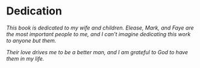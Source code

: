 # Dedication

*This book is dedicated to my wife and children.
Elease, Mark, and Faye are the most important people to me,
and I can't imagine dedicating this work to anyone but them.*

*Their love drives me to be a better man,
and I am grateful to God to have them in my life.*
